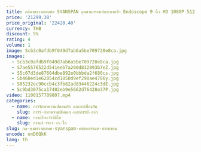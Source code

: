 ```yaml
---
title: กล้องตรวจสอบท่อ SYANSPAN อุตสาหกรรมท่อระบายน้ํา Endoscope 9 นิ้ว HD 1080P 512HZ เครื่องส่งสัญญาณ/Sonde + self-leveling IP68 กันน้ํา
price: '21299.38'
price_original: '22420.40'
currency: THB
discount: 5%
rating: 4
volume: 1
image: Scb3c0afdb9f049d7ab6a5be709720e8ca.jpg
images:
  - Scb3c0afdb9f049d7ab6a5be709720e8ca.jpg
  - S7ae5576522d541eeb7a200d832893b7eZ.jpg
  - S5c07d3de87604dbe892e0bbbda2f680cs.jpg
  - Sb460ed1e62054cd1850d9ef290ae4706y.jpg
  - S05232ec90ccb4c3fb82ad83446224c3dE.jpg
  - Sc9bd3075ca17402eb9e5662d76428e37P.jpg
video: 1100157709807.mp4
categories:
  - name: การรักษาความปลอดภัย และการป้องกัน
    slug: การร-กษาความปลอดภ-และการป-องก
  - name: การเฝ้าระวังวิดีโอ
    slug: การเฝ-าระว-งว-โอ
slug: กล-องตรวจสอบท-syanspan-ตสาหกรรมท-อระบายน
encode: onD6QkK
lang: th
---
```

  